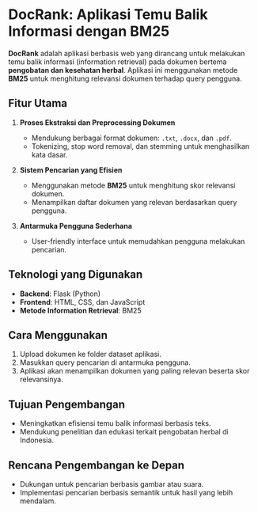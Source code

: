 # DocRank: Aplikasi Temu Balik Informasi dengan BM25

**DocRank** adalah aplikasi berbasis web yang dirancang untuk melakukan temu balik informasi (information retrieval) pada dokumen bertema **pengobatan dan kesehatan herbal**. Aplikasi ini menggunakan metode **BM25** untuk menghitung relevansi dokumen terhadap query pengguna.

## Fitur Utama
1. **Proses Ekstraksi dan Preprocessing Dokumen**
   - Mendukung berbagai format dokumen: `.txt`, `.docx`, dan `.pdf`.
   - Tokenizing, stop word removal, dan stemming untuk menghasilkan kata dasar.

2. **Sistem Pencarian yang Efisien**
   - Menggunakan metode **BM25** untuk menghitung skor relevansi dokumen.
   - Menampilkan daftar dokumen yang relevan berdasarkan query pengguna.

3. **Antarmuka Pengguna Sederhana**
   - User-friendly interface untuk memudahkan pengguna melakukan pencarian.

## Teknologi yang Digunakan
- **Backend**: Flask (Python)
- **Frontend**: HTML, CSS, dan JavaScript
- **Metode Information Retrieval**: BM25

## Cara Menggunakan
1. Upload dokumen ke folder dataset aplikasi.
2. Masukkan query pencarian di antarmuka pengguna.
3. Aplikasi akan menampilkan dokumen yang paling relevan beserta skor relevansinya.

## Tujuan Pengembangan
- Meningkatkan efisiensi temu balik informasi berbasis teks.
- Mendukung penelitian dan edukasi terkait pengobatan herbal di Indonesia.

## Rencana Pengembangan ke Depan
- Dukungan untuk pencarian berbasis gambar atau suara.
- Implementasi pencarian berbasis semantik untuk hasil yang lebih mendalam.
